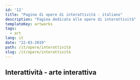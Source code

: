 ```yaml
---
id: '12'
title: "Pagina di opere di interattività - italiano"
description: "Pagina dedicata alle opere di interattività"
templateKey: artworks
tags:
  - art
lang: it
date: "22-03-2019"
path: /it/opere/interattività
slug: /it/opere/interattività
---
```


## Interattività - arte interattiva
